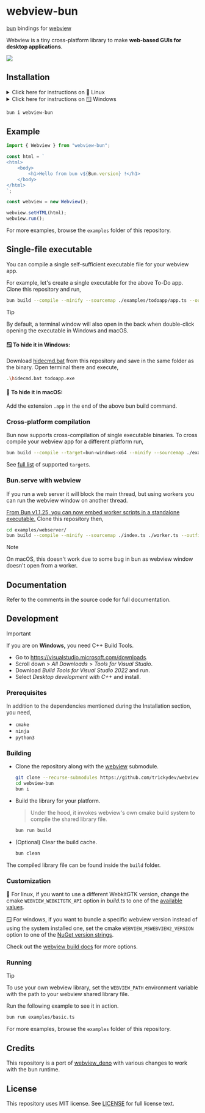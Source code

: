 # webview-bun

[bun](https://bun.sh/) bindings for [webview](https://github.com/webview/webview/)

Webview is a tiny cross-platform library to make **web-based GUIs for desktop applications**.

![](banner.png)

## Installation

<details>
  <summary>Click here for instructions on 🐧 Linux</summary>
  The compiled linux library in this package requires GTK 4 and WebkitGTK 6.

  > To use a different version, see Development section below.

  - Debian-based systems: `apt install libgtk-4-1 libwebkitgtk-6.0-4 libwebkitgtk-6.0-dev`
  - Arch-based systems: `yay -S gtk4 webkitgtk-6.0`
  - Fedora-based systems: `dnf install gtk4 webkitgtk6.0`
</details>

<details>
  <summary>Click here for instructions on 🪟 Windows</summary>
  The compiled windows library in this package does not bundle any webview version with itself but rather uses the system installed one.

  > To bundle a specific version, see Development section below.

  The <a href="https://developer.microsoft.com/en-us/microsoft-edge/webview2/">Microsoft Edge WebView2</a> runtime is required to be installed on the system for any version of Windows before Windows 11.
  To manually update or install the latest version, follow the steps <a href="https://github.com/MicrosoftEdge/WebView2Feedback/issues/3371#issuecomment-1500917825">here</a>.
</details>

```bash
bun i webview-bun
```



## Example

```typescript
import { Webview } from "webview-bun";

const html = `
<html>
    <body>
        <h1>Hello from bun v${Bun.version} !</h1>
    </body>
</html>
`;

const webview = new Webview();

webview.setHTML(html);
webview.run();
```

For more examples, browse the `examples` folder of this repository.



## Single-file executable

You can compile a single self-sufficient executable file for your webview app.

For example, let's create a single executable for the above To-Do app. Clone this repository and run,

```bash
bun build --compile --minify --sourcemap ./examples/todoapp/app.ts --outfile todoapp
```
> [!TIP]  
> By default, a terminal window will also open in the back when double-click opening the executable in Windows and macOS.
>
> #### 🪟 To hide it in Windows:
> Download [hidecmd.bat](https://github.com/tr1ckydev/webview-bun/blob/main/scripts/hidecmd.bat) from this repository and save in the same folder as the binary. Open terminal there and execute,
> ```bash
> .\hidecmd.bat todoapp.exe
> ```
>
> #### 🍎 To hide it in macOS:
> Add the extension `.app` in the end of the above bun build command.


### Cross-platform compilation

Bun now supports cross-compilation of single executable binaries. To cross compile your webview app for a different platform run,

```bash
bun build --compile --target=bun-windows-x64 --minify --sourcemap ./examples/todoapp/app.ts --outfile todoapp
```

See [full list](https://github.com/oven-sh/bun/blob/main/docs/bundler/executables.md#supported-targets) of supported `target`s.

### Bun.serve with webview

If you run a web server it will block the main thread, but using workers you can run the webview window on another thread.

[From Bun v1.1.25, you can now embed worker scripts in a standalone executable.](https://bun.sh/blog/bun-v1.1.25#worker-in-standalone-executables) Clone this repository then,

```bash
cd examples/webserver/
bun build --compile --minify --sourcemap ./index.ts ./worker.ts --outfile webserver
```

> [!NOTE]
>
> On macOS, this doesn't work due to some bug in bun as webview window doesn't open from a worker.



## Documentation

Refer to the comments in the source code for full documentation.



## Development

> [!IMPORTANT]  
> If you are on **Windows,** you need C++ Build Tools.
>
> - Go to https://visualstudio.microsoft.com/downloads.
> - Scroll down > *All Downloads* > *Tools for Visual Studio*.
> - Download *Build Tools for Visual Studio 2022* and run.
> - Select *Desktop development with C++* and install.

### Prerequisites

In addition to the dependencies mentioned during the Installation section, you need,

- `cmake`
- `ninja`
- `python3`

### Building

- Clone the repository along with the [webview](https://github.com/webview/webview) submodule.

  ```bash
  git clone --recurse-submodules https://github.com/tr1ckydev/webview-bun
  cd webview-bun
  bun i
  ```

- Build the library for your platform.
  
  > Under the hood, it invokes webview's own cmake build system to compile the shared library file.
  
  ```bash
  bun run build
  ```
  
- (Optional) Clear the build cache.

  ```bash
  bun clean
  ```

The compiled library file can be found inside the `build` folder.

### Customization

🐧 For linux, if you want to use a different WebkitGTK version, change the cmake `WEBVIEW_WEBKITGTK_API` option in *build.ts* to one of the [available values](https://github.com/webview/webview?tab=readme-ov-file#linux-specific-options).

🪟 For windows, if you want to bundle a specific webview version instead of using the system installed one, set the cmake `WEBVIEW_MSWEBVIEW2_VERSION` option to one of the [NuGet version strings](https://www.nuget.org/packages/Microsoft.Web.WebView2/#versions-body-tab).

Check out the [webview build docs](https://github.com/webview/webview?tab=readme-ov-file#customization) for more options.

### Running

> [!TIP]
> To use your own webview library, set the `WEBVIEW_PATH` environment variable with the path to your webview shared library file.

Run the following example to see it in action.

```bash
bun run examples/basic.ts
```

For more examples, browse the `examples` folder of this repository.



## Credits

This repository is a port of [webview_deno](https://github.com/webview/webview_deno) with various changes to work with the bun runtime.



## License

This repository uses MIT license. See [LICENSE](https://github.com/tr1ckydev/webview-bun/blob/main/LICENSE) for full license text.
